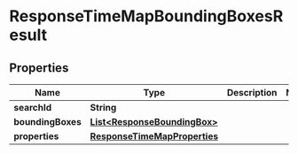 
# ResponseTimeMapBoundingBoxesResult

## Properties
Name | Type | Description | Notes
------------ | ------------- | ------------- | -------------
**searchId** | **String** |  | 
**boundingBoxes** | [**List&lt;ResponseBoundingBox&gt;**](ResponseBoundingBox.md) |  | 
**properties** | [**ResponseTimeMapProperties**](ResponseTimeMapProperties.md) |  | 



